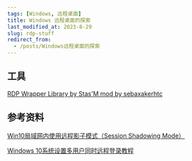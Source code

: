 ```yaml
---
tags: [Windows, 远程桌面]
title: Windows 远程桌面的探索
last_modified_at: 2023-8-29
slug: rdp-stuff
redirect_from: 
  - /posts/Windows远程桌面的探索
---
```


## 工具

[RDP Wrapper Library by Stas'M mod by sebaxakerhtc](https://github.com/sebaxakerhtc/rdpwrap)

## 参考资料

[Win10局域网内使用远程影子模式（Session Shadowing Mode）](https://zlxdike.github.io/2019/04/02/Win10%E5%B1%80%E5%9F%9F%E7%BD%91%E5%86%85%E4%BD%BF%E7%94%A8%E8%BF%9C%E7%A8%8B%E5%BD%B1%E5%AD%90%E6%A8%A1%E5%BC%8F%EF%BC%88Session-Shadowing-Mode%EF%BC%89/)

[Windows 10系统设置多用户同时远程登录教程](https://www.jianshu.com/p/0307ef79015e)
